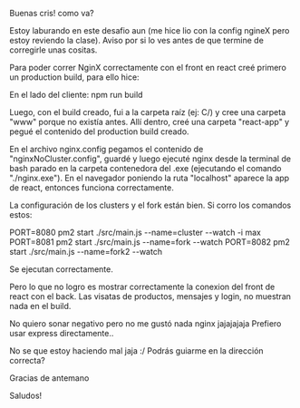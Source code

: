 Buenas cris! como va? 

Estoy laburando en este desafio aun (me hice lio con la config ngineX pero estoy reviendo la clase). Aviso por si lo ves antes de que termine de corregirle unas cositas.

Para poder correr NginX correctamente con el front en react creé primero un production build, para ello hice:

En el lado del cliente:
npm run build

Luego, con el build creado, fui a la carpeta raíz (ej: C/) y cree una carpeta "www" porque no existía antes. Allí dentro, creé una carpeta "react-app" y pegué el contenido del production build creado.

En el archivo nginx.config pegamos el contenido de "nginxNoCluster.config", guardé y luego ejecuté nginx desde la terminal de bash parado en la carpeta contenedora del .exe (ejecutando el comando "./nginx.exe"). En el navegador poniendo la ruta "localhost" aparece la app de react, entonces funciona correctamente.

La configuración de los clusters y el fork están bien. Si corro los comandos estos: 

PORT=8080 pm2 start  ./src/main.js --name=cluster --watch -i max
PORT=8081 pm2 start  ./src/main.js --name=fork --watch
PORT=8082 pm2 start  ./src/main.js --name=fork2 --watch

Se ejecutan correctamente. 

Pero lo que no logro es mostrar correctamente la conexion del front de react con el back. Las visatas de productos, mensajes y login, no muestran nada en el build.

No quiero sonar negativo pero no me gustó nada nginx jajajajaja Prefiero usar express directamente..

No se que estoy haciendo mal jaja :/ Podrás guiarme en la dirección correcta?

Gracias de antemano

Saludos!